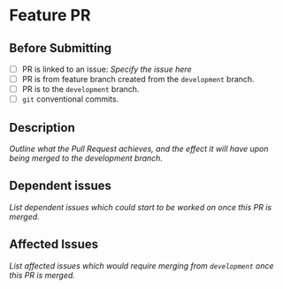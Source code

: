 # Feature PR

## Before Submitting

- [ ] PR is linked to an issue: _Specify the issue here_
- [ ] PR is from feature branch created from the `development` branch.
- [ ] PR is to the `development` branch.
- [ ] `git` conventional commits.

## Description

_Outline what the Pull Request achieves, and the effect it will have upon being merged to the development branch._

## Dependent issues

_List dependent issues which could start to be worked on once this PR is merged._

## Affected Issues

_List affected issues which would require merging from `development` once this PR is merged._
